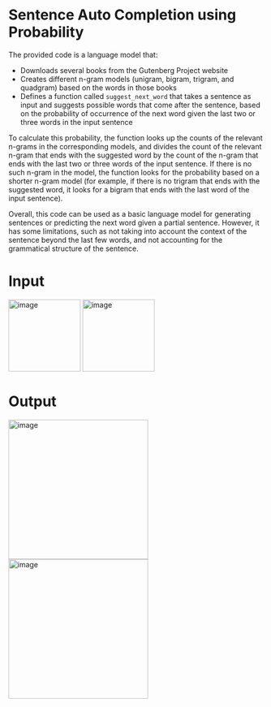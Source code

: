 # Sentence Auto Completion using Probability

The provided code is a language model that:

- Downloads several books from the Gutenberg Project website
- Creates different n-gram models (unigram, bigram, trigram, and quadgram) based on the words in those books
- Defines a function called `suggest_next_word` that takes a sentence as input and suggests possible words that come after the sentence, based on the probability of occurrence of the next word given the last two or three words in the input sentence

To calculate this probability, the function looks up the counts of the relevant n-grams in the corresponding models, and divides the count of the relevant n-gram that ends with the suggested word by the count of the n-gram that ends with the last two or three words of the input sentence. If there is no such n-gram in the model, the function looks for the probability based on a shorter n-gram model (for example, if there is no trigram that ends with the suggested word, it looks for a bigram that ends with the last word of the input sentence).

Overall, this code can be used as a basic language model for generating sentences or predicting the next word given a partial sentence. However, it has some limitations, such as not taking into account the context of the sentence beyond the last few words, and not accounting for the grammatical structure of the sentence.

# Input
<img width="142" alt="image" src="https://user-images.githubusercontent.com/117291117/228686202-3ee5ce5b-4b9d-4e0d-86d8-0062f7af9778.png">
<img width="142" alt="image" src="https://user-images.githubusercontent.com/117291117/228686313-5ab822c3-e7e7-489e-845b-0247a359ec7c.png">

# Output
<img width="275" alt="image" src="https://user-images.githubusercontent.com/117291117/228685592-95b54b10-e476-43c1-9065-f6358fdc24f4.png">
<img width="275" alt="image" src="https://user-images.githubusercontent.com/117291117/228685648-25d12931-7bd5-44cd-9b08-0e45dab85ea5.png">
